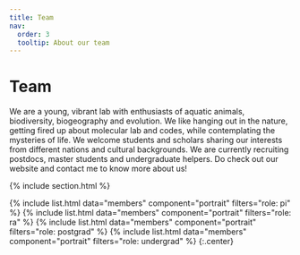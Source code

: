 ```yaml
---
title: Team
nav:
  order: 3
  tooltip: About our team
---
```


# Team

We are a young, vibrant lab with enthusiasts of aquatic animals, biodiversity, biogeography and evolution. We like hanging out in the nature, getting fired up about molecular lab and codes, while contemplating the mysteries of life. We welcome students and scholars sharing our interests from different nations and cultural backgrounds. We are currently recruiting postdocs, master students and undergraduate helpers. Do check out our website and contact me to know more about us!

{% include section.html %}

{%
  include list.html
  data="members"
  component="portrait"
  filters="role: pi"
%}
{%
  include list.html
  data="members"
  component="portrait"
  filters="role: ra"
%}
{%
  include list.html
  data="members"
  component="portrait"
  filters="role: postgrad"
%}
{%
  include list.html
  data="members"
  component="portrait"
  filters="role: undergrad"
%}
{:.center}


